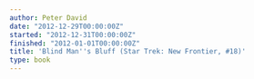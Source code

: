 ```yaml
---
author: Peter David
date: "2012-12-29T00:00:00Z"
started: "2012-12-31T00:00:00Z"
finished: "2012-01-01T00:00:00Z"
title: 'Blind Man''s Bluff (Star Trek: New Frontier, #18)'
type: book
---
```


